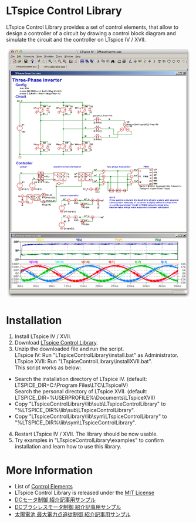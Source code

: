 LTspice Control Library
===========================
LTspice Control Library provides a set of control elements, that allow to design a controller of a circuit by drawing
a control block diagram and simulate the circuit and the controller on LTspice IV / XVII.

![3PhaseInverter example](examples/DC-ACConverter/3PhaseInverter.png)

Installation
==============
1. Install LTspice IV / XVII.
2. Download [LTspice Control Library](https://github.com/kanedahiroshi/LTspiceControlLibrary/archive/master.zip).
3. Unzip the downloaded file and run the script.  
    LTspice IV: Run "LTspiceControlLibrary\install.bat" as Administrator.  
    LTspice XVII: Run "LTspiceControlLibrary\installXVII.bat".  
  This script works as below:
  * Search the installation directory of LTspice IV. (default: LTSPICE_DIR=C:\Program Files\LTC\LTspiceIV)  
    Search the personal directory of LTspice XVII. (default: LTSPICE_DIR=%USERPROFILE%\Documents\LTspiceXVII)
  * Copy "LTspiceControlLibrary\lib\sub\LTspiceControlLibrary" to "%LTSPICE_DIR%\lib\sub\LTspiceControlLibrary".
  * Copy "LTspiceControlLibrary\lib\sym\LTspiceControlLibrary" to "%LTSPICE_DIR%\lib\sym\LTspiceControlLibrary".
4. Restart LTspice IV / XVII. The library should be now usable.
5. Try examples in "LTspiceControlLibrary\examples" to confirm installation and learn how to use this library.

More Information
===========================
- List of [Control Elements](ControlElements.md)
- LTspice Control Library is released under the [MIT License](LICENSE.txt)
- [DCモータ制御 紹介記事用サンプル](examples/Introduction/201310Toragi)
- [DCブラシレスモータ制御 紹介記事用サンプル](examples/Introduction/201404Interface)
- [太陽電池 最大電力点追従制御 紹介記事用サンプル](examples/Introduction/201705Toragi)
